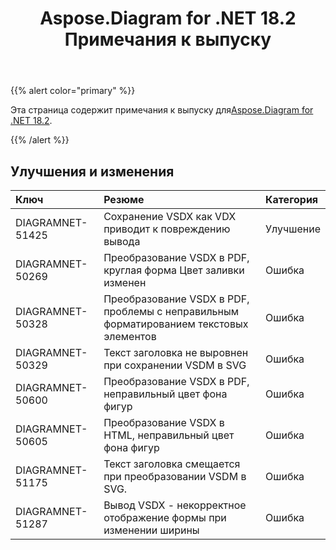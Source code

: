 ﻿---
title: Aspose.Diagram for .NET 18.2 Примечания к выпуску
type: docs
weight: 110
url: /ru/net/aspose-diagram-for-net-18-2-release-notes/
---
{{% alert color="primary" %}} 

 Эта страница содержит примечания к выпуску для[Aspose.Diagram for .NET 18.2](https://www.nuget.org/packages/Aspose.Diagram/18.2.0).

{{% /alert %}} 
## **Улучшения и изменения**

|**Ключ**|**Резюме**|**Категория**|
|:- |:- |:- |
|DIAGRAMNET-51425|Сохранение VSDX как VDX приводит к повреждению вывода|Улучшение|
|DIAGRAMNET-50269|Преобразование VSDX в PDF, круглая форма Цвет заливки изменен|Ошибка|
|DIAGRAMNET-50328   |Преобразование VSDX в PDF, проблемы с неправильным форматированием текстовых элементов|Ошибка|
|DIAGRAMNET-50329|Текст заголовка не выровнен при сохранении VSDM в SVG|Ошибка|
|DIAGRAMNET-50600|Преобразование VSDX в PDF, неправильный цвет фона фигур|Ошибка|
|DIAGRAMNET-50605|Преобразование VSDX в HTML, неправильный цвет фона фигур|Ошибка|
|DIAGRAMNET-51175|Текст заголовка смещается при преобразовании VSDM в SVG.|Ошибка|
|DIAGRAMNET-51287|Вывод VSDX - некорректное отображение формы при изменении ширины|Ошибка|


